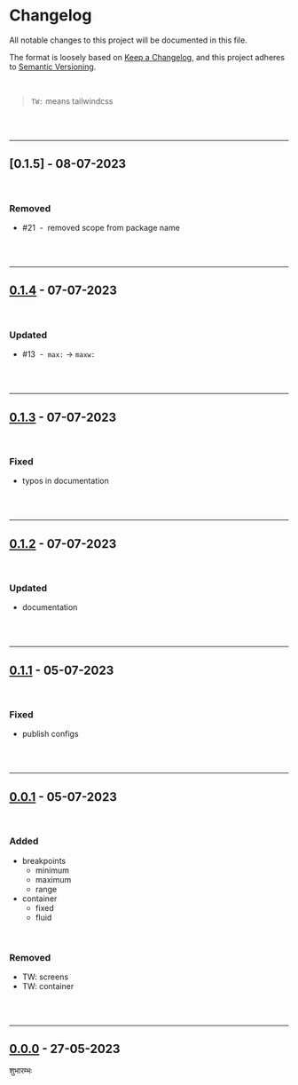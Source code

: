 # Changelog

All notable changes to this project will be documented in this file.

The format is loosely based on [Keep a Changelog][changelog],
and this project adheres to [Semantic Versioning][semver].

<br>

> `TW:` means tailwindcss

<br><br>

---

## [0.1.5] - 08-07-2023

<br>

### Removed

- #21 &nbsp;-&nbsp; removed scope from package name

<br><br>

---

## [0.1.4] - 07-07-2023

<br>

### Updated

- #13 &nbsp;-&nbsp; `max:` -> `maxw:`

<br><br>

---

## [0.1.3] - 07-07-2023

<br>

### Fixed

- typos in documentation

<br><br>

---

## [0.1.2] - 07-07-2023

<br>

### Updated

- documentation

<br><br>

---

## [0.1.1] - 05-07-2023

<br>

### Fixed

- publish configs

<br><br>

---

## [0.0.1] - 05-07-2023

<br>

### Added

- breakpoints
  - minimum
  - maximum
  - range
- container
  - fixed
  - fluid

<br>

### Removed

- TW: screens
- TW: container

<br><br>

---

## [0.0.0] - 27-05-2023

शुभारम्भः

[0.1.4]: https://github.com/mrjadeja/vishesh/compare/eb9b099...ca79ae8
[0.1.3]: https://github.com/mrjadeja/vishesh/compare/8881f38...eb9b099
[0.1.2]: https://github.com/mrjadeja/vishesh/compare/6f06e0d...8881f38
[0.1.1]: https://github.com/mrjadeja/vishesh/commit/46f5eba6cd849f33698c5ab594949f2d504d898f "Update docs and prepare github action workflow"
[0.0.1]: https://github.com/mrjadeja/vishesh/commit/60e5816fc7d3664bdafccdca2aaa75f88eef8318 "Initial Setup"
[0.0.0]: https://github.com/mrjadeja/vishesh/commit/0be58e6a1c46e655452249712c55dbc8f496091f "Initial commit"
[changelog]: https://keepachangelog.com/en/1.0.0/ "Keep a changelog guide"
[semver]: https://semver.org/spec/v2.0.0.html "Semantic versioning"
